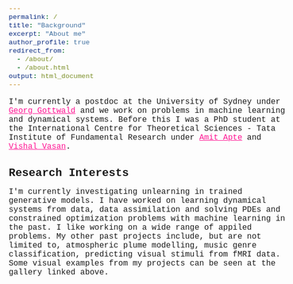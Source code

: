 ```yaml
---
permalink: /
title: "Background"
excerpt: "About me"
author_profile: true
redirect_from: 
  - /about/
  - /about.html
output: html_document
---
```


<style type="text/css">
  * {
  font-family: Consolas, Menlo, Monaco, Lucida Console, "Liberation Mono", "DejaVu Sans Mono", "Bitstream Vera Sans Mono", "Courier New", monospace, serif;
  }
  h1{
    font-size: 140%;
    font-family: Consolas, Menlo, Monaco, Lucida Console, "Liberation Mono", "DejaVu Sans Mono", "Bitstream Vera Sans Mono", "Courier New", monospace, serif;
  }
  body{
    font-size: 100%;
  }
  a:link {
    color: deeppink;
    background-color: transparent;
    /* text-decoration: underline; */
  }

  a:visited {
    color: deeppink;
    background-color: transparent;
    /* text-decoration: underline; */
  }
</style>

I'm currently a postdoc at the University of Sydney under [Georg Gottwald](https://www.maths.usyd.edu.au/u/gottwald/) and we work on problems in machine learning and dynamical systems. Before this I was a PhD student at the International Centre for Theoretical Sciences - Tata Institute of Fundamental Research under [Amit Apte](https://www.iiserpune.ac.in/research/department/data-science/people/faculty/regular-faculty/amit-apte/359) and [Vishal Vasan](https://www.icts.res.in/people/vishal-vasan).

# Research Interests
I'm currently investigating unlearning in trained generative models. I have worked on learning dynamical systems from data, data assimilation and solving PDEs and constrained optimization problems with machine learning in the past. I like working on a wide range of appiled problems. My other past projects include, but are not limited to, atmospheric plume modelling, music genre classification, predicting visual stimuli from fMRI data. Some visual examples from my projects can be seen at the gallery linked above.





